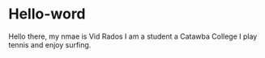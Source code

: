 # Hello-word

Hello there, my nmae is Vid Rados I am a student a Catawba College I play tennis and enjoy surfing.
